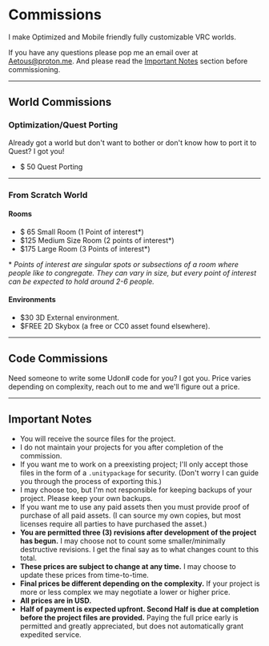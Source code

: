 # Commissions
<a rel="me" style="display: none;" href="https://cyberfurz.social/@Aetous">Mastodon</a>
I make Optimized and Mobile friendly fully customizable VRC worlds.

If you have any questions please pop me an email over at [Aetous@proton.me](mailto:aetous@proton.me). And please read the [Important Notes](##important-notes) section before commissioning.

---
## World Commissions
### Optimization/Quest Porting
Already got a world but don't want to bother or don't know how to port it to Quest? I got you!

- $ 50 Quest Porting

---
### From Scratch World
#### Rooms
- $ 65 Small Room (1 Point of interest\*)
- $125 Medium Size Room (2 points of interest\*)
- $175 Large Room (3 Points of interest\*)

 \* *Points of interest are singular spots or subsections of a room where people like to congregate. They can vary in size, but every point of interest can be expected to hold around 2-6 people.*
#### Environments

- $30 3D External environment.
- $FREE 2D Skybox (a free or CC0 asset found elsewhere).

---
## Code Commissions
Need someone to write some Udon# code for you? I got you. Price varies depending on complexity, reach out to me and we'll figure out a price.

---
## Important Notes
- You will receive the source files for the project.
- I do not maintain your projects for you after completion of the commission.
- If you want me to work on a preexisting project; I'll only accept those files in the form of a `.unitypackage` for security. (Don't worry I can guide you through the process of exporting this.)
- I may choose too, but I'm not responsible for keeping backups of your project. Please keep your own backups.
- If you want me to use any paid assets then you must provide proof of purchase of all paid assets. (I can source my own copies, but most licenses require all parties to have purchased the asset.)
- **You are permitted three (3) revisions after development of the project has begun.** I may choose not to count some smaller/minimally destructive revisions. I get the final say as to what changes count to this total.
- **These prices are subject to change at any time.** I may choose to update these prices from time-to-time.
- **Final prices be different depending on the complexity.** If your project is more or less complex we may negotiate a lower or higher price.
- **All prices are in USD.**
- **Half of payment is expected upfront. Second Half is due at completion before the project files are provided.** Paying the full price early is permitted and greatly appreciated, but does not automatically grant expedited service.
